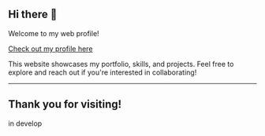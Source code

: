 ## Hi there 👋

Welcome to my web profile!

[Check out my profile here](https://juanaliyunus-profile.vercel.app)

This website showcases my portfolio, skills, and projects. Feel free to explore and reach out if you're interested in collaborating!

---

Thank you for visiting!
----
in develop
<!--
**juanaliyunus/juanaliyunus** is a ✨ _special_ ✨ repository because its `README.md` (this file) appears on your GitHub profile.

Here are some ideas to get you started:

- 🔭 I’m currently working on ...
- 🌱 I’m currently learning ...
- 👯 I’m looking to collaborate on ...
- 🤔 I’m looking for help with ...
- 💬 Ask me about ...
- 📫 How to reach me: ...
- 😄 Pronouns: ...
- ⚡ Fun fact: ...
-->
